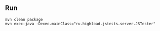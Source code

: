 ## Run 
``` 
mvn clean package 
mvn exec:java -Dexec.mainClass="ru.highload.jstests.server.JSTester" 
```